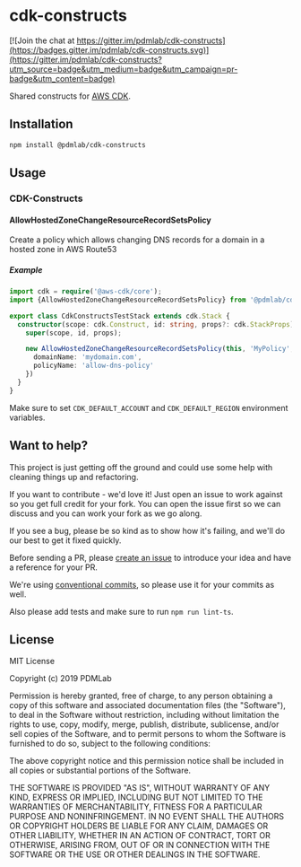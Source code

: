 # cdk-constructs

[![Join the chat at https://gitter.im/pdmlab/cdk-constructs](https://badges.gitter.im/pdmlab/cdk-constructs.svg)](https://gitter.im/pdmlab/cdk-constructs?utm_source=badge&utm_medium=badge&utm_campaign=pr-badge&utm_content=badge)

Shared constructs for [AWS CDK](https://github.com/aws/aws-cdk).

## Installation

```bash
npm install @pdmlab/cdk-constructs
```

## Usage

### CDK-Constructs

#### AllowHostedZoneChangeResourceRecordSetsPolicy

Create a policy which allows changing DNS records for a domain in a hosted zone in AWS Route53

##### Example

```ts
import cdk = require('@aws-cdk/core');
import {AllowHostedZoneChangeResourceRecordSetsPolicy} from '@pdmlab/cdk-constructs'

export class CdkConstructsTestStack extends cdk.Stack {
  constructor(scope: cdk.Construct, id: string, props?: cdk.StackProps) {
    super(scope, id, props);

    new AllowHostedZoneChangeResourceRecordSetsPolicy(this, 'MyPolicy', {
      domainName: 'mydomain.com',
      policyName: 'allow-dns-policy'
    })
  }
}
```

Make sure to set `CDK_DEFAULT_ACCOUNT` and `CDK_DEFAULT_REGION` environment variables.

## Want to help?

This project is just getting off the ground and could use some help with cleaning things up and refactoring.

If you want to contribute - we'd love it! Just open an issue to work against so you get full credit for your fork. You can open the issue first so we can discuss and you can work your fork as we go along.

If you see a bug, please be so kind as to show how it's failing, and we'll do our best to get it fixed quickly.

Before sending a PR, please [create an issue](https://github.com/PDMLab/cdk-constructs/issues/new) to introduce your idea and have a reference for your PR.

We're using [conventional commits](https://www.conventionalcommits.org), so please use it for your commits as well.

Also please add tests and make sure to run `npm run lint-ts`.

## License

MIT License

Copyright (c) 2019 PDMLab

Permission is hereby granted, free of charge, to any person obtaining a copy
of this software and associated documentation files (the "Software"), to deal
in the Software without restriction, including without limitation the rights
to use, copy, modify, merge, publish, distribute, sublicense, and/or sell
copies of the Software, and to permit persons to whom the Software is
furnished to do so, subject to the following conditions:

The above copyright notice and this permission notice shall be included in all
copies or substantial portions of the Software.

THE SOFTWARE IS PROVIDED "AS IS", WITHOUT WARRANTY OF ANY KIND, EXPRESS OR
IMPLIED, INCLUDING BUT NOT LIMITED TO THE WARRANTIES OF MERCHANTABILITY,
FITNESS FOR A PARTICULAR PURPOSE AND NONINFRINGEMENT. IN NO EVENT SHALL THE
AUTHORS OR COPYRIGHT HOLDERS BE LIABLE FOR ANY CLAIM, DAMAGES OR OTHER
LIABILITY, WHETHER IN AN ACTION OF CONTRACT, TORT OR OTHERWISE, ARISING FROM,
OUT OF OR IN CONNECTION WITH THE SOFTWARE OR THE USE OR OTHER DEALINGS IN THE
SOFTWARE.
